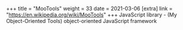 +++
title = "MooTools"
weight = 33
date = 2021-03-06
[extra]
link = "https://en.wikipedia.org/wiki/MooTools"
+++
JavaScript library - (My Object-Oriented Tools) object-oriented JavaScript framework

